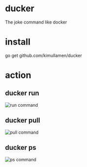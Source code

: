 # ducker
The joke command like docker

# install 
go get github.com/kimullamen/ducker

# action
## ducker run

![run command](http://cdn-ak.f.st-hatena.com/images/fotolife/k/kimulla/20160221/20160221140255.gif)

## ducker pull

![pull command](http://cdn-ak.f.st-hatena.com/images/fotolife/k/kimulla/20160221/20160221140241.gif)

## ducker ps  

![ps command](http://cdn-ak.f.st-hatena.com/images/fotolife/k/kimulla/20160221/20160221140223.gif)

